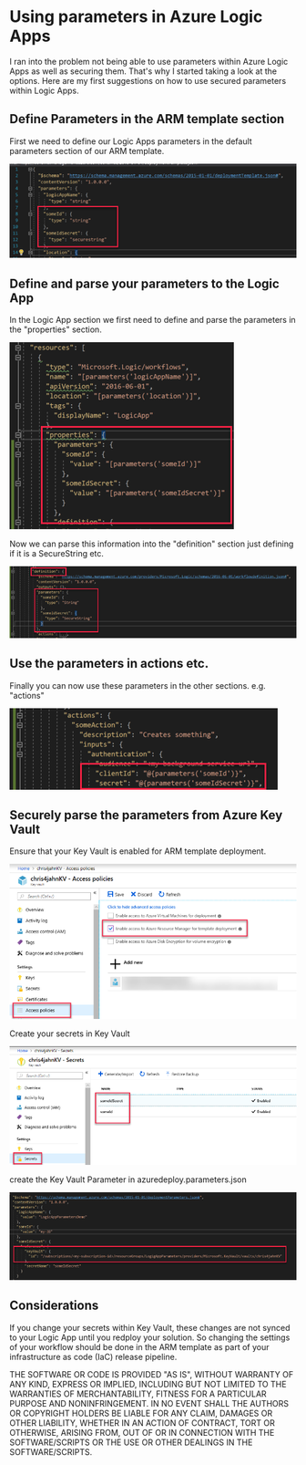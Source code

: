 # Using parameters in Azure Logic Apps
I ran into the problem not being able to use parameters within Azure Logic Apps as well as securing them. That's why I started taking a look at the options.
Here are my first suggestions on how to use secured parameters within Logic Apps.

## Define Parameters in the ARM template section
First we need to define our Logic Apps parameters in the default parameters section of our ARM template. 

![](images/01DefineParameters.png)

## Define and parse your parameters to the Logic App
In the Logic App section we first need to define and parse the parameters in the "properties" section.

![](images/02defineLogicAppProperties.png)

Now we can parse this information into the "definition" section just defining if it is a SecureString etc.

![](images/03defineLogiAppDefinition.png)

## Use the parameters in actions etc.
Finally you can now use these parameters in the other sections. e.g. "actions"

![](images/04logicAppActions.png)

## Securely parse the parameters from Azure Key Vault
Ensure that your Key Vault is enabled for ARM template deployment.

![](images/05keyVaultAccessPolicy.png)

Create your secrets in Key Vault

![](images/06keyVaultSecrets.png)

create the Key Vault Parameter in azuredeploy.parameters.json

![](images/07parametersConfig.png)

## Considerations
If you change your secrets within Key Vault, these changes are not synced to your Logic App until you redploy your solution. So changing the settings of your workflow should be done in the ARM template as part of your infrastructure as code (IaC) release pipeline.

THE SOFTWARE OR CODE IS PROVIDED "AS IS", WITHOUT WARRANTY OF ANY KIND, EXPRESS OR IMPLIED, INCLUDING BUT NOT LIMITED TO THE WARRANTIES OF MERCHANTABILITY, FITNESS FOR A PARTICULAR PURPOSE AND NONINFRINGEMENT. IN NO EVENT SHALL THE AUTHORS OR COPYRIGHT HOLDERS BE LIABLE FOR ANY CLAIM, DAMAGES OR OTHER LIABILITY, WHETHER IN AN ACTION OF CONTRACT, TORT OR OTHERWISE, ARISING FROM, OUT OF OR IN CONNECTION WITH THE SOFTWARE/SCRIPTS OR THE USE OR OTHER DEALINGS IN THE SOFTWARE/SCRIPTS.
